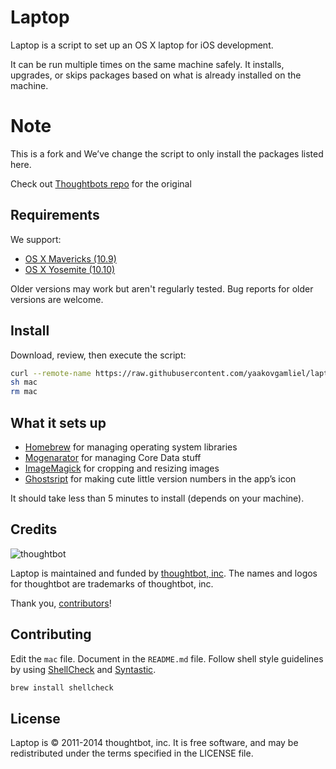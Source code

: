 Laptop
======

Laptop is a script to set up an OS X laptop for iOS development.

It can be run multiple times on the same machine safely.
It installs, upgrades, or skips packages
based on what is already installed on the machine.

Note
====
This is a fork and  We’ve change the script to only install the packages listed here.

Check out [Thoughtbots repo](https://github.com/thoughtbot/laptop/) for the original

Requirements
------------

We support:

* [OS X Mavericks (10.9)](https://itunes.apple.com/us/app/os-x-mavericks/id675248567)
* [OS X Yosemite (10.10)](https://www.apple.com/osx/)

Older versions may work but aren't regularly tested. Bug reports for older
versions are welcome.

Install
-------

Download, review, then execute the script:

```sh
curl --remote-name https://raw.githubusercontent.com/yaakovgamliel/laptop/master/mac
sh mac 
rm mac
```

What it sets up
---------------
* [Homebrew](http://brew.sh) for managing operating system libraries
* [Mogenarator](http://rentzsch.github.io/mogenerator) for managing Core Data stuff
* [ImageMagick]( http://www.imagemagick.org) for cropping and resizing images
* [Ghostsript](http://www.ghostscript.com) for making cute little version numbers in the app’s icon

It should take less than 5 minutes to install (depends on your machine).



Credits
-------

![thoughtbot](http://thoughtbot.com/assets/tm/logo.png)

Laptop is maintained and funded by [thoughtbot, inc](http://thoughtbot.com/community).
The names and logos for thoughtbot are trademarks of thoughtbot, inc.

Thank you, [contributors](https://github.com/thoughtbot/laptop/graphs/contributors)!

Contributing
------------

Edit the `mac` file.
Document in the `README.md` file.
Follow shell style guidelines by using [ShellCheck] and [Syntastic].

```sh
brew install shellcheck
```

[ShellCheck]: http://www.shellcheck.net/about.html
[Syntastic]: https://github.com/scrooloose/syntastic

License
-------

Laptop is © 2011-2014 thoughtbot, inc. It is free software, and may be
redistributed under the terms specified in the LICENSE file.
